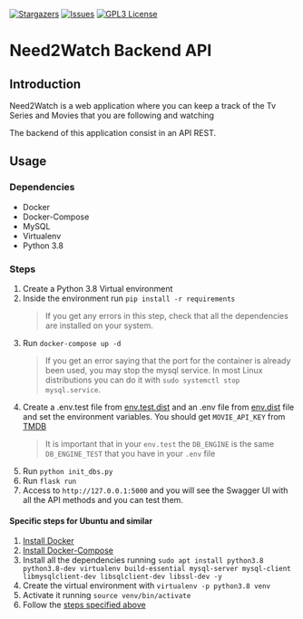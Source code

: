 [![Stargazers][stars-shield]](https://github.com/Need2Watch/N2W_Back/stargazers)
[![Issues][issues-shield]](https://github.com/Need2Watch/N2W_Back/issues)
[![GPL3 License][license-shield]](https://github.com/Need2Watch/N2W_Back/blob/master/LICENSE)

# Need2Watch Backend API

## Introduction

Need2Watch is a web application where you can keep a track of the Tv Series and Movies that you are following and watching

The backend of this application consist in an API REST.

## Usage

### Dependencies

- Docker
- Docker-Compose
- MySQL
- Virtualenv
- Python 3.8

### Steps

1. Create a Python 3.8 Virtual environment
1. Inside the environment run `pip install -r requirements`
   > If you get any errors in this step, check that all the dependencies are installed on your system.
1. Run `docker-compose up -d`
   > If you get an error saying that the port for the container is already been used, you may stop the mysql service. In most Linux distributions you can do it with `sudo systemctl stop mysql.service`.
1. Create a .env.test file from [env.test.dist](https://github.com/Need2Watch/N2W_Back/blob/master/.env.test.dist) and an .env file from [env.dist](https://github.com/Need2Watch/N2W_Back/blob/master/.env.dist) file and set the environment variables. You should get `MOVIE_API_KEY` from [TMDB](https://www.themoviedb.org/settings/api)
   > It is important that in your `env.test` the `DB_ENGINE` is the same `DB_ENGINE_TEST` that you have in your `.env` file
1. Run `python init_dbs.py`
1. Run `flask run`
1. Access to `http://127.0.0.1:5000` and you will see the Swagger UI with all the API methods and you can test them.

#### Specific steps for Ubuntu and similar

1. [Install Docker](https://docs.docker.com/engine/install/ubuntu/)
1. [Install Docker-Compose](https://docs.docker.com/compose/install/)
1. Install all the dependencies running `sudo apt install python3.8 python3.8-dev virtualenv build-essential mysql-server mysql-client libmysqlclient-dev libsqlclient-dev libssl-dev -y`
1. Create the virtual environment with `virtualenv -p python3.8 venv`
1. Activate it running `source venv/bin/activate`
1. Follow the [steps specified above](https://github.com/Need2Watch/N2W_Back#steps)

<!-- https://www.markdownguide.org/basic-syntax/#reference-style-links -->

[contributors-shield]: https://img.shields.io/github/contributors/Need2Watch/N2W_Back
[forks-shield]: https://img.shields.io/github/forks/Need2Watch/N2W_Back
[stars-shield]: https://img.shields.io/github/stars/Need2Watch/N2W_Back
[issues-shield]: https://img.shields.io/github/issues/Need2Watch/N2W_Back
[license-shield]: https://img.shields.io/github/license/Need2Watch/N2W_Back
